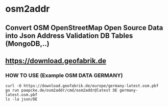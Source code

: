 # osm2addr
## Convert OSM OpenStreetMap Open Source Data into Json Address Validation DB Tables (MongoDB,..)
## https://download.geofabrik.de
### HOW TO USE (Example OSM DATA GERMANY) 
```Shell 
curl -O https://download.geofabrik.de/europe/germany-latest.osm.pbf
go run paepcke.de/osm2addr/cmd/osm2addr@latest DE germany-latest.osm.pbf
ls -la json/DE
```
